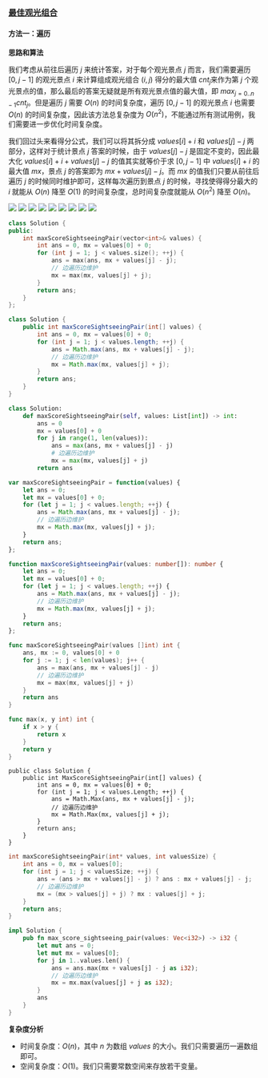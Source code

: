 ### [最佳观光组合](https://leetcode.cn/problems/best-sightseeing-pair/solutions/291380/zui-jia-guan-guang-zu-he-by-leetcode-solution/)

#### 方法一：遍历

**思路和算法**

我们考虑从前往后遍历 $j$ 来统计答案，对于每个观光景点 $j$ 而言，我们需要遍历 $[0,j-1]$ 的观光景点 $i$ 来计算组成观光组合 $(i,j)$ 得分的最大值 $cnt_j$​ 来作为第 $j$ 个观光景点的值，那么最后的答案无疑就是所有观光景点值的最大值，即 $max_{j=0..n-1}​{cnt_j​}$。但是遍历 $j$ 需要 $O(n)$ 的时间复杂度，遍历 $[0,j-1]$ 的观光景点 $i$ 也需要 $O(n)$ 的时间复杂度，因此该方法总复杂度为 $O(n^2)$，不能通过所有测试用例，我们需要进一步优化时间复杂度。

我们回过头来看得分公式，我们可以将其拆分成 $values[i]+i$ 和 $values[j]-j$ 两部分，这样对于统计景点 $j$ 答案的时候，由于 $values[j]-j$ 是固定不变的，因此最大化 $values[i]+i+values[j]-j$ 的值其实就等价于求 $[0,j-1]$ 中 $values[i]+i$ 的最大值 $mx$，景点 $j$ 的答案即为 $mx+values[j]-j$。而 $mx$ 的值我们只要从前往后遍历 $j$ 的时候同时维护即可，这样每次遍历到景点 $j$ 的时候，寻找使得得分最大的 $i$ 就能从 $O(n)$ 降至 $O(1)$ 的时间复杂度，总时间复杂度就能从 $O(n^2)$ 降至 $O(n)$。

![](./assets/img/Solution1014_off_01.png)
![](./assets/img/Solution1014_off_02.png)
![](./assets/img/Solution1014_off_03.png)
![](./assets/img/Solution1014_off_04.png)
![](./assets/img/Solution1014_off_05.png)
![](./assets/img/Solution1014_off_06.png)
![](./assets/img/Solution1014_off_07.png)
![](./assets/img/Solution1014_off_08.png)
![](./assets/img/Solution1014_off_09.png)

```C++
class Solution {
public:
    int maxScoreSightseeingPair(vector<int>& values) {
        int ans = 0, mx = values[0] + 0;
        for (int j = 1; j < values.size(); ++j) {
            ans = max(ans, mx + values[j] - j);
            // 边遍历边维护
            mx = max(mx, values[j] + j);
        }
        return ans;
    }
};
```

```Java
class Solution {
    public int maxScoreSightseeingPair(int[] values) {
        int ans = 0, mx = values[0] + 0;
        for (int j = 1; j < values.length; ++j) {
            ans = Math.max(ans, mx + values[j] - j);
            // 边遍历边维护
            mx = Math.max(mx, values[j] + j);
        }
        return ans;
    }
}
```

```Python
class Solution:
    def maxScoreSightseeingPair(self, values: List[int]) -> int:
        ans = 0
        mx = values[0] + 0
        for j in range(1, len(values)):
            ans = max(ans, mx + values[j] - j)
            # 边遍历边维护
            mx = max(mx, values[j] + j)
        return ans
```

```JavaScript
var maxScoreSightseeingPair = function(values) {
    let ans = 0;
    let mx = values[0] + 0;
    for (let j = 1; j < values.length; ++j) {
        ans = Math.max(ans, mx + values[j] - j);
        // 边遍历边维护
        mx = Math.max(mx, values[j] + j);
    }
    return ans;
};
```

```TypeScript
function maxScoreSightseeingPair(values: number[]): number {
    let ans = 0;
    let mx = values[0] + 0;
    for (let j = 1; j < values.length; ++j) {
        ans = Math.max(ans, mx + values[j] - j);
        // 边遍历边维护
        mx = Math.max(mx, values[j] + j);
    }
    return ans;
};
```

```Go
func maxScoreSightseeingPair(values []int) int {
    ans, mx := 0, values[0] + 0
    for j := 1; j < len(values); j++ {
        ans = max(ans, mx + values[j] - j)
        // 边遍历边维护
        mx = max(mx, values[j] + j)
    }
    return ans
}

func max(x, y int) int {
    if x > y {
        return x
    }
    return y
}
```

```CSharp
public class Solution {
    public int MaxScoreSightseeingPair(int[] values) {
        int ans = 0, mx = values[0] + 0;
        for (int j = 1; j < values.Length; ++j) {
            ans = Math.Max(ans, mx + values[j] - j);
            // 边遍历边维护
            mx = Math.Max(mx, values[j] + j);
        }
        return ans;
    }
}
```

```C
int maxScoreSightseeingPair(int* values, int valuesSize) {
    int ans = 0, mx = values[0];
    for (int j = 1; j < valuesSize; ++j) {
        ans = (ans > mx + values[j] - j) ? ans : mx + values[j] - j;
        // 边遍历边维护
        mx = (mx > values[j] + j) ? mx : values[j] + j;
    }
    return ans;
}

```

```Rust
impl Solution {
    pub fn max_score_sightseeing_pair(values: Vec<i32>) -> i32 {
        let mut ans = 0;
        let mut mx = values[0];
        for j in 1..values.len() {
            ans = ans.max(mx + values[j] - j as i32);
            // 边遍历边维护
            mx = mx.max(values[j] + j as i32);
        }
        ans
    }
}
```

**复杂度分析**

- 时间复杂度：$O(n)$，其中 $n$ 为数组 $values$ 的大小。我们只需要遍历一遍数组即可。
- 空间复杂度：$O(1)$。我们只需要常数空间来存放若干变量。

